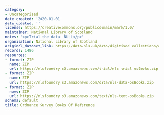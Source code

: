 ```yaml
---
category:
- Uncategorised
date_created: '2020-01-01'
date_updated: ''
license: https://creativecommons.org/publicdomain/mark/1.0/
maintainer: National Library of Scotland
notes: '<p>Trial the data: NULL</p>'
organization: National Library of Scotland
original_dataset_link: https://data.nls.uk/data/digitised-collections/os-books-of-reference/
records: 1486
resources:
- format: ZIP
  name: ZIP
  url: https://nlsfoundry.s3.amazonaws.com/trial/nls-trial-osBooks.zip
- format: ZIP
  name: ZIP
  url: https://nlsfoundry.s3.amazonaws.com/data/nls-data-osBooks.zip
- format: ZIP
  name: ZIP
  url: https://nlsfoundry.s3.amazonaws.com/text/nls-text-osBooks.zip
schema: default
title: Ordnance Survey Books Of Reference
---
```

